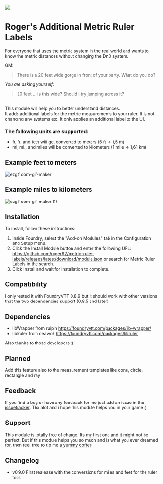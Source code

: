 ![](https://img.shields.io/badge/Foundry-v0.8.9-informational)
<!--- Downloads @ Latest Badge -->
<!--- replace <user>/<repo> with your username/repository -->
<!--- ![Latest Release Download Count](https://img.shields.io/github/downloads/Roger92/metric-ruler-labels/latest/module.zip) -->

<!--- Forge Bazaar Install % Badge -->
<!--- replace <your-module-name> with the `name` in your manifest -->
<!--- ![Forge Installs](https://img.shields.io/badge/dynamic/json?label=Forge%20Installs&query=package.installs&suffix=%25&url=https%3A%2F%2Fforge-vtt.com%2Fapi%2Fbazaar%2Fpackage%2Fmetric-ruler-labels&colorB=4aa94a) -->

# Roger's Additional Metric Ruler Labels

For everyone that uses the metric system in the real world and wants to know the metric distances without changing the DnD system.

GM:
> There is a 20 feet wide gorge in front of your party. What do you do?

*You are asking yourself:* 
> 20 feet ... is this wide? Should i try jumping across it?

<br>
This module will help you to better understand distances. <br>
It adds additional labels for the metric measurements to your ruler. It is not changing any systems etc. It only applies an additional label to the UI.

### The following units are supported:

- ft, ft. and feet will get converted to meters (5 ft -> 1,5 m)
- mi, mi., and miles will be converted to kilometers (1 mile -> 1,61 km)

## Example feet to meters
![ezgif com-gif-maker](https://user-images.githubusercontent.com/11605051/133088579-ca09a91c-ea11-4d2a-b53a-1e5adfac374a.gif)

## Example miles to kilometers
![ezgif com-gif-maker (1)](https://user-images.githubusercontent.com/11605051/133089023-0cf26ee0-e310-491e-ba12-80990d1e3598.gif)

## Installation
To install, follow these instructions:

1. Inside Foundry, select the "Add-on Modules" tab in the Configuration and Setup menu.
2. Click the Install Module button and enter the following URL: https://github.com/roger92/metric-ruler-labels/releases/latest/download/module.json or search for Metric Ruler Labels in the search.
3. Click Install and wait for installation to complete.

## Compatibility
I only tested it with FoundryVTT 0.8.9 but it should work with other versions that the two dependencies support (0.8.5 and later)

## Dependencies
- libWrapper from ruipin https://foundryvtt.com/packages/lib-wrapper/
- libRuler from ceawok https://foundryvtt.com/packages/libruler

Also thanks to those developers :)

## Planned
Add this feature also to the measurement templates like cone, circle, rectangle and ray

## Feedback
If you find a bug or have any feedback for me just add an issue in the [issuetracker](https://github.com/Roger92/metric-ruler-labels/issues). Thx alot and i hope this module helps you in your game :)

## Support
This module is totally free of charge. Its my first one and it might not be perfect. But if this module helps you so much and is what you ever dreamed for, then feel free to tip me [a yummy coffee](https://ko-fi.com/roger92)
## Changelog
- v0.9.0 First realease with the conversions for miles and feet for the ruler tool.
